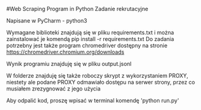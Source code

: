 #Web Scraping Program in Python
Zadanie rekrutacyjne

Napisane w PyCharm - python3

Wymagane biblioteki znajdują się w pliku requirements.txt i można zainstalować je komendą pip install -r requirements.txt
Do zadania potrzebny jest także program chromedriver dostępny na stronie https://chromedriver.chromium.org/downloads

Wynik programiu znajduję się w pliku output.jsonl

W folderze znajduję się także roboczy skrypt z wykorzystaniem PROXY, niestety ale podane PROXY odmawiało dostępu na serwer strony, przez co musiałem zrezygnować z jego użycia

Aby odpalić kod, proszę wpisać w terminal komendę 'python run.py'

